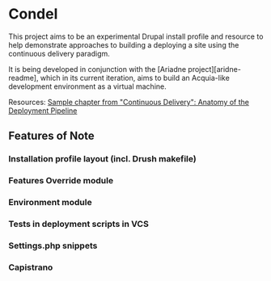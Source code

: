 Condel
======

This project aims to be an experimental Drupal install profile and
resource to help demonstrate approaches to building a deploying a site
using the continuous delivery paradigm.

It is being developed in conjunction with the [Ariadne
project][aridne-readme], which in its current iteration, aims to build
an Acquia-like development environment as a virtual machine.

Resources: [Sample chapter from "Continuous Delivery": Anatomy of the
Deployment Pipeline][cont-del-sample]

Features of Note
----------------

### Installation profile layout (incl. Drush makefile)

### Features Override module

### Environment module

### Tests in deployment scripts in VCS

### Settings.php snippets

### Capistrano

[cont-del-sample]: http://www.informit.com/articles/article.aspx?p=1621865
[ariadne-readme]:  https://github.com/myplanetdigital/ariadne#readme

